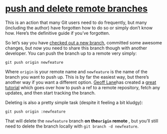 # [push and delete remote branches](http://gitready.com/beginner/2009/02/02/push-and-delete-branches.html)


This is an action that many Git users need to do frequently, but many (including the author) have forgotten how to do so or simply don’t know how. Here’s the definitive guide if you’ve forgotten.

So let’s say you have [checked out a new branch](http://gitready.com/beginner/2009/01/25/branching-and-merging.html), committed some awesome changes, but now you need to share this branch though with another developer. You can push the branch up to a remote very simply:

```
git push origin newfeature
```

Where `origin` is your remote name and `newfeature` is the name of the branch you want to push up. This is by far the easiest way, but there’s another way if you want a different option. [Geoff Lane](http://zorched.net/)has created a [great tutorial](http://www.zorched.net/2008/04/14/start-a-new-branch-on-your-remote-git-repository/) which goes over how to push a ref to a remote repository, fetch any updates, and then start tracking the branch.

Deleting is also a pretty simple task (despite it feeling a bit kludgy):

```
git push origin :newfeature
```

That will delete the `newfeature` branch **on the`origin` remote** , but you’ll still need to delete the branch locally with `git branch -d newfeature`.
